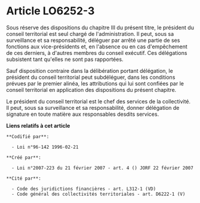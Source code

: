 # Article LO6252-3

Sous réserve des dispositions du chapitre III du présent titre, le président du conseil territorial est seul chargé de
l'administration. Il peut, sous sa surveillance et sa responsabilité, déléguer par arrêté une partie de ses fonctions aux
vice-présidents et, en l'absence ou en cas d'empêchement de ces derniers, à d'autres membres du conseil exécutif. Ces
délégations subsistent tant qu'elles ne sont pas rapportées.

Sauf disposition contraire dans la délibération portant délégation, le président du conseil territorial peut subdéléguer,
dans les conditions prévues par le premier alinéa, les attributions qui lui sont confiées par le conseil territorial en
application des dispositions du présent chapitre.

Le président du conseil territorial est le chef des services de la collectivité. Il peut, sous sa surveillance et sa
responsabilité, donner délégation de signature en toute matière aux responsables desdits services.

**Liens relatifs à cet article**

	**Codifié par**:

	  - Loi n°96-142 1996-02-21

	**Créé par**:

	  - Loi n°2007-223 du 21 février 2007 - art. 4 () JORF 22 février 2007

	**Cité par**:

	  - Code des juridictions financières - art. L312-1 (VD)
	  - Code général des collectivités territoriales - art. D6222-1 (V)
